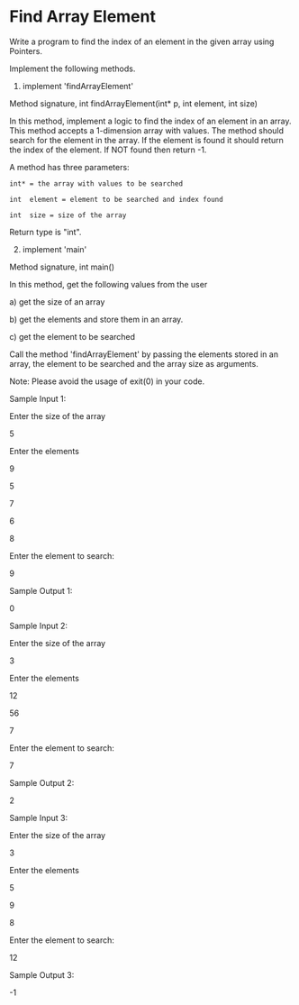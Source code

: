 # Find Array Element

Write a program to find the index of an element in the given array using Pointers.



Implement the following methods. 

1. implement 'findArrayElement'

Method signature, int findArrayElement(int* p, int element, int size)

In this method, implement a logic to find the index of an element in an array. This method accepts a 1-dimension array with values. The method should search for the element in the array. If the element is found it should return the index of the element. If NOT found then return  -1.

A method has three parameters:

	int* = the array with values to be searched

	int  element = element to be searched and index found 

	int  size = size of the array

 Return type is "int". 

2. implement 'main'

Method signature, int main()

In this method, get the following values from the user

  a) get the size of an array

  b) get the elements and store them in an array. 

  c) get the element to be searched

Call the method  'findArrayElement' by passing the elements stored in an array, the element to be searched and the array size as arguments. 

Note: Please avoid the usage of exit(0) in your code.  

Sample Input 1: 

Enter the size of the array

5

Enter the elements

9

5 

7 

6 

8

Enter the element to search:

9

Sample Output 1:

0



Sample Input 2: 

Enter the size of the array

3

Enter the elements

12 

56

7

Enter the element to search:

7

Sample Output 2:

2



Sample Input 3: 

Enter the size of the array

3

Enter the elements

5

9

8

Enter the element to search:

12

Sample Output 3:

-1
